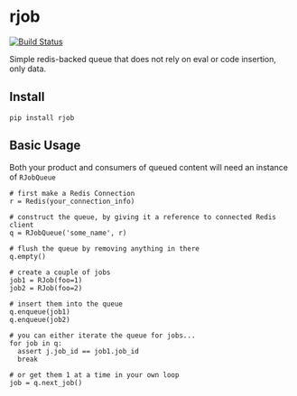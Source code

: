 rjob
====

[![Build Status](https://travis-ci.org/treystout/rjob.svg?branch=master)](https://travis-ci.org/treystout/rjob)

Simple redis-backed queue that does not rely on eval or code insertion, only data.

## Install ##

    pip install rjob

## Basic Usage ##

Both your product and consumers of queued content will need an instance of
``RJobQueue``

    # first make a Redis Connection
    r = Redis(your_connection_info)

    # construct the queue, by giving it a reference to connected Redis client
    q = RJobQueue('some_name', r)

    # flush the queue by removing anything in there
    q.empty()

    # create a couple of jobs
    job1 = RJob(foo=1)
    job2 = RJob(foo=2)

    # insert them into the queue
    q.enqueue(job1)
    q.enqueue(job2)

    # you can either iterate the queue for jobs...
    for job in q:
      assert j.job_id == job1.job_id
      break

    # or get them 1 at a time in your own loop
    job = q.next_job()
